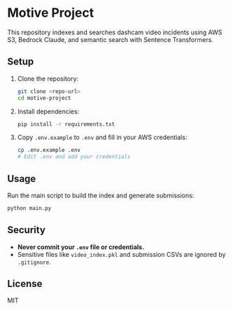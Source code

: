 # Motive Project

This repository indexes and searches dashcam video incidents using AWS S3, Bedrock Claude, and semantic search with Sentence Transformers.

## Setup

1. Clone the repository:
   ```bash
   git clone <repo-url>
   cd motive-project
   ```
2. Install dependencies:
   ```bash
   pip install -r requirements.txt
   ```
3. Copy `.env.example` to `.env` and fill in your AWS credentials:
   ```bash
   cp .env.example .env
   # Edit .env and add your credentials
   ```

## Usage

Run the main script to build the index and generate submissions:
```bash
python main.py
```

## Security
- **Never commit your `.env` file or credentials.**
- Sensitive files like `video_index.pkl` and submission CSVs are ignored by `.gitignore`.

## License
MIT
